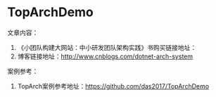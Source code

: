 # TopArchDemo
文章内容：
1. 《小团队构建大网站：中小研发团队架构实践》书购买链接地址：
2. 博客链接地址：http://www.cnblogs.com/dotnet-arch-system

案例参考：
1. TopArch案例参考地址：https://github.com/das2017/TopArchDemo
